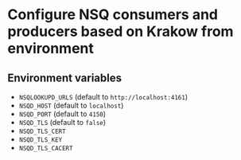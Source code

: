 # Configure NSQ consumers and producers based on Krakow from environment

## Environment variables

- `NSQLOOKUPD_URLS` (default to `http://localhost:4161`)
- `NSQD_HOST`       (default to `localhost`)
- `NSQD_PORT`       (default to `4150`)
- `NSQD_TLS`        (default to `false`)
- `NSQD_TLS_CERT`
- `NSQD_TLS_KEY`
- `NSQD_TLS_CACERT`
